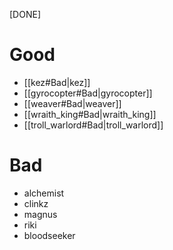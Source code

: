 [DONE]
# Good
- [[kez#Bad|kez]]
- [[gyrocopter#Bad|gyrocopter]]
- [[weaver#Bad|weaver]]
- [[wraith_king#Bad|wraith_king]]
- [[troll_warlord#Bad|troll_warlord]]
# Bad
- alchemist
- clinkz
- magnus
- riki
- bloodseeker